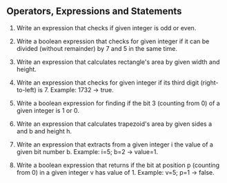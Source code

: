 ## Operators, Expressions and Statements

1. Write an expression that checks if given integer is odd or even.

2. Write a boolean expression that checks for given integer if it can be divided (without remainder) by 7 and 5 in the same time.

3. Write an expression that calculates rectangle's area by given width and height.

4. Write an expression that checks for given integer if its third digit (right-to-left) is 7. Example: 1732 -> true.

5. Write a boolean expression for finding if the bit 3 (counting from 0) of a given integer is 1 or 0.

6. Write an expression that calculates trapezoid's area by given sides a and b and height h.

7. Write an expression that extracts from a given integer i the value of a given bit number b. Example: i=5; b=2 -> value=1.

8. Write a boolean expression that returns if the bit at position p (counting from 0) in a given integer v has value of 1. Example: v=5; p=1 -> false.
